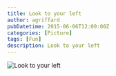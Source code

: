 ```yaml
---
title: Look to your left
author: agriffard
pubDatetime: 2015-06-06T12:00:00Z
categories: [Picture]
tags: [Fun]
description: Look to your left
---
```


![Look to your left](/assets/blog/look-to-your-left.jfif)
